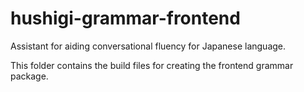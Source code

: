 # hushigi-grammar-frontend
Assistant for aiding conversational fluency for Japanese language.

This folder contains the build files for creating the frontend grammar package.

